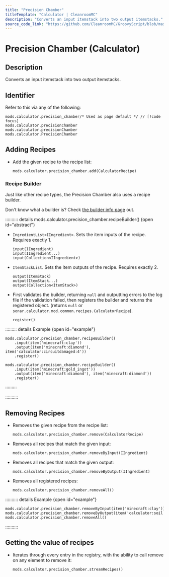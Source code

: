 ```yaml
---
title: "Precision Chamber"
titleTemplate: "Calculator | CleanroomMC"
description: "Converts an input itemstack into two output itemstacks."
source_code_link: "https://github.com/CleanroomMC/GroovyScript/blob/master/src/main/java/com/cleanroommc/groovyscript/compat/mods/calculator/PrecisionChamber.java"
---
```


# Precision Chamber (Calculator)

## Description

Converts an input itemstack into two output itemstacks.

## Identifier

Refer to this via any of the following:

```groovy:no-line-numbers {1}
mods.calculator.precision_chamber/* Used as page default */ // [!code focus]
mods.calculator.precisionchamber
mods.calculator.precisionChamber
mods.calculator.PrecisionChamber
```


## Adding Recipes

- Add the given recipe to the recipe list:

    ```groovy:no-line-numbers
    mods.calculator.precision_chamber.add(CalculatorRecipe)
    ```


### Recipe Builder

Just like other recipe types, the Precision Chamber also uses a recipe builder.

Don't know what a builder is? Check [the builder info page](../../getting_started/builder.md) out.

:::::::::: details mods.calculator.precision_chamber.recipeBuilder() {open id="abstract"}
- `IngredientList<IIngredient>`. Sets the item inputs of the recipe. Requires exactly 1.

    ```groovy:no-line-numbers
    input(IIngredient)
    input(IIngredient...)
    input(Collection<IIngredient>)
    ```

- `ItemStackList`. Sets the item outputs of the recipe. Requires exactly 2.

    ```groovy:no-line-numbers
    output(ItemStack)
    output(ItemStack...)
    output(Collection<ItemStack>)
    ```

- First validates the builder, returning `null` and outputting errors to the log file if the validation failed, then registers the builder and returns the registered object. (returns `null` or `sonar.calculator.mod.common.recipes.CalculatorRecipe`).

    ```groovy:no-line-numbers
    register()
    ```

::::::::: details Example {open id="example"}
```groovy:no-line-numbers
mods.calculator.precision_chamber.recipeBuilder()
    .input(item('minecraft:clay'))
    .output(item('minecraft:diamond'), item('calculator:circuitdamaged:4'))
    .register()

mods.calculator.precision_chamber.recipeBuilder()
    .input(item('minecraft:gold_ingot'))
    .output(item('minecraft:diamond'), item('minecraft:diamond'))
    .register()
```

:::::::::

::::::::::

## Removing Recipes

- Removes the given recipe from the recipe list:

    ```groovy:no-line-numbers
    mods.calculator.precision_chamber.remove(CalculatorRecipe)
    ```

- Removes all recipes that match the given input:

    ```groovy:no-line-numbers
    mods.calculator.precision_chamber.removeByInput(IIngredient)
    ```

- Removes all recipes that match the given output:

    ```groovy:no-line-numbers
    mods.calculator.precision_chamber.removeByOutput(IIngredient)
    ```

- Removes all registered recipes:

    ```groovy:no-line-numbers
    mods.calculator.precision_chamber.removeAll()
    ```

:::::::::: details Example {open id="example"}
```groovy:no-line-numbers
mods.calculator.precision_chamber.removeByInput(item('minecraft:clay'))
mods.calculator.precision_chamber.removeByOutput(item('calculator:soil'))
mods.calculator.precision_chamber.removeAll()
```

::::::::::

## Getting the value of recipes

- Iterates through every entry in the registry, with the ability to call remove on any element to remove it:

    ```groovy:no-line-numbers
    mods.calculator.precision_chamber.streamRecipes()
    ```
